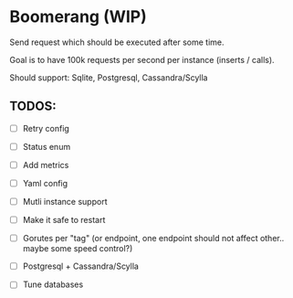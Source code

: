 # Boomerang (WIP)

Send request which should be executed after some time.

Goal is to have 100k requests per second per instance (inserts / calls).

Should support: Sqlite, Postgresql, Cassandra/Scylla

## TODOS:

- [ ] Retry config
- [ ] Status enum
- [ ] Add metrics
- [ ] Yaml config
- [ ] Mutli instance support
- [ ] Make it safe to restart
- [ ] Gorutes per "tag" (or endpoint, one endpoint should not affect other.. maybe some speed control?)

- [ ] Postgresql + Cassandra/Scylla 
- [ ] Tune databases
